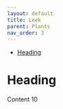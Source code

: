```yaml
---
layout: default
title: Leek
parent: Plants
nav_order: 3
---
```


- [Heading](#heading)

# Heading

Content 10